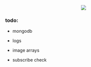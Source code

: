 <div style="text-align: center;"><img src="https://res.cloudinary.com/teepublic/image/private/s--hZs7q_gC--/t_Preview/b_rgb:ffffff,c_limit,f_auto,h_313,q_90,w_313/v1454459545/production/designs/411188_1"></div>

### todo:

- mongodb

- logs

- image arrays

- subscribe check
